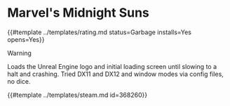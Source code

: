 # Marvel's Midnight Suns
<!-- script:Aliases [
    "Marvel Midnight Suns",
    "Marvels Midnight Suns",
    "Midnight Suns"
] -->

{{#template ../templates/rating.md status=Garbage installs=Yes opens=Yes}}

> [!WARNING]
> Loads the Unreal Engine logo and initial loading screen until slowing to a halt and crashing. Tried DX11 and DX12 and window modes via config files, no dice.

{{#template ../templates/steam.md id=368260}}
